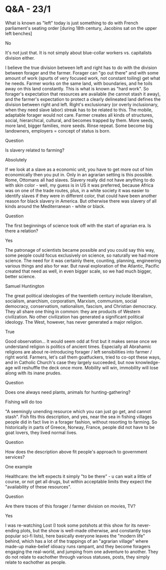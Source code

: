 # Q&A - 23/1

What is known as "left" today is just something to do with French
parliament's seating order [during 18th century, Jacobins sat on the
upper left benches]

No

It's not just that. It is not simply about blue-collar workers
vs. capitalists division either.

I believe the true division between left and right has to do with the
division between forager and the farmer. Forager can "go out there"
and with some amount of work (spurts of very focused work, not
constant toiling) get what he needs. Farmer works on the same land,
with boundaries, and he toils away on this land constantly. This is
what is known as "hard work". So forager's expectation that resources
are available (he cannot stash it away), and the farmer's expectation
to protect a clearly delineated land defines the division between
right and left. Right's exclusionary (or overly inclusionary, when
they need slave labor) streak has to be related to this. The mobile,
adaptable forager would not care. Farmer creates all kinds of
structures, social, hierarchical, cultural, and becomes trapped by
them. More seeds, more land, bigger families, more seeds. Rinse
repeat. Some become big landowners, employers = concept of status is
born.

<a name='slavery'/>

Question

Is slavery related to farming?

Absolutely

If we look at a slave as a economic unit, you have to get more out of
him economically then you put in. Only in an agrarian setting is this
possible. Rome, Ottomans all had slaves. Slavery really did not have
anything to do with skin color - well, my guess is in US it was
preferred, because Africa was on one of the trade routes, plus, in a
white society it was easier to identify slaves if they were in
different color, that could have been another reason for black slavery
in America. But otherwise there was slavery of all kinds around the
Mediterranean - white or black.

Question

The first beginnings of science took off with the start of agrarian
era. Is there a relation?

Yes

The patronage of scientists became possible and you could say this
way, some people could focus exclusively on science, so naturally we
had more science. The need for it was certainly there, counting,
planning, engineering various things and also for war. But naval
exploration of the Atlantic, Pacific created that need as well, in
even bigger scale, so we had much bigger, better science.

Samuel Huntington

The great political ideologies of the twentieth century include
liberalism, socialism, anarchism, corporatism, Marxism, communism,
social democracy, conservatism, nationalism, fascism, and Christian
democracy. They all share one thing in common: they are products of
Western civilization. No other civilization has generated a
significant political ideology. The West, however, has never generated
a major religion.

True

Good observation... It would seem odd at first but it makes sense once
we understand religion is politics of ancient times. Especially all
Abrahamic religions are about re-introducing forager / left
sensibilities into farmer / right world. Farmers, let's call them
goatfuckers, tried to co-opt these ways, and in Catholic Church's case
they largely succeeded, but now knowledge-age will reshuffle the deck
once more. Mobility will win, immobility will lose along with its
inane prudes.

Question

Does one always need plants, animals for hunting-gathering?

Fishing will do too

"A seemingly unending resource which you can just go get, and cannot
stash". Fish fits this description, and yes, near the sea in fishing
villages people did in fact live in a forager fashion, without
resorting to farming. So historically in parts of Greece, Norway,
France, people did not have to be goat lovers, they lived normal
lives.

Question

How does the description above fit people's approach to government
services?

One example

Healthcare: the left expects it simply "to be there" - u can wait a
little of course, or not get all drugs, but within acceptable limits
they expect the "availability of these resources".

Question

Are there traces of this forager / farmer division on movies, TV?

Yes

I was re-watching Lost (I took some potshots at this show for its
never-ending plots, but the show is well-made otherwise, and
constantly tops popular sci-fi lists), here basically everyone leaves
the "modern life" behind, which has a lot of the trappings of an
"agrarian village" where made-up make-belief idioacy runs rampant, and
they become foragers engaging the real-world, and jumping from one
adventure to another. They do not relate to eachother through various
statuses, posts, they simply relate to eachother as people.

